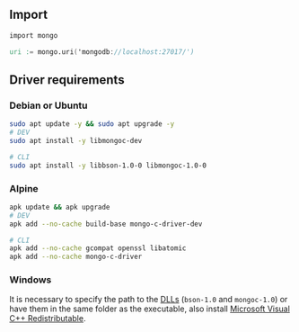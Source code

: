 ## Import

```v
import mongo

uri := mongo.uri('mongodb://localhost:27017/')
```

## Driver requirements

### Debian or Ubuntu

```bash
sudo apt update -y && sudo apt upgrade -y
# DEV
sudo apt install -y libmongoc-dev

# CLI
sudo apt install -y libbson-1.0-0 libmongoc-1.0-0
```

### Alpine

```bash
apk update && apk upgrade
# DEV
apk add --no-cache build-base mongo-c-driver-dev

# CLI
apk add --no-cache gcompat openssl libatomic
apk add --no-cache mongo-c-driver
```

### Windows

It is necessary to specify the path to the [DLLs](https://github.com/moixllik/v-mongo/tree/main/thirdparty/win64/bin) (`bson-1.0` and `mongoc-1.0`) or have them in the same folder as the executable, also install [Microsoft Visual C++ Redistributable](https://learn.microsoft.com/en-us/cpp/windows/latest-supported-vc-redist).
